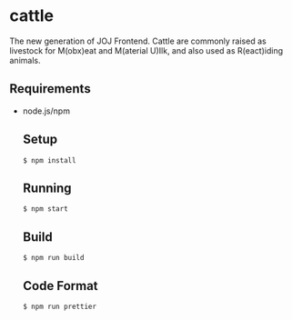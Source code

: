 # cattle

The new generation of JOJ Frontend. Cattle are commonly raised as livestock for M(obx)eat and M(aterial U)Ilk, and also used as R(eact)iding animals.

## Requirements

* node.js/npm

  ## Setup

  ```
  $ npm install
  ```

  ## Running

  ```
  $ npm start
  ```

  ## Build

  ```
  $ npm run build
  ```

  ## Code Format

  ```
  $ npm run prettier
  ```

  

  